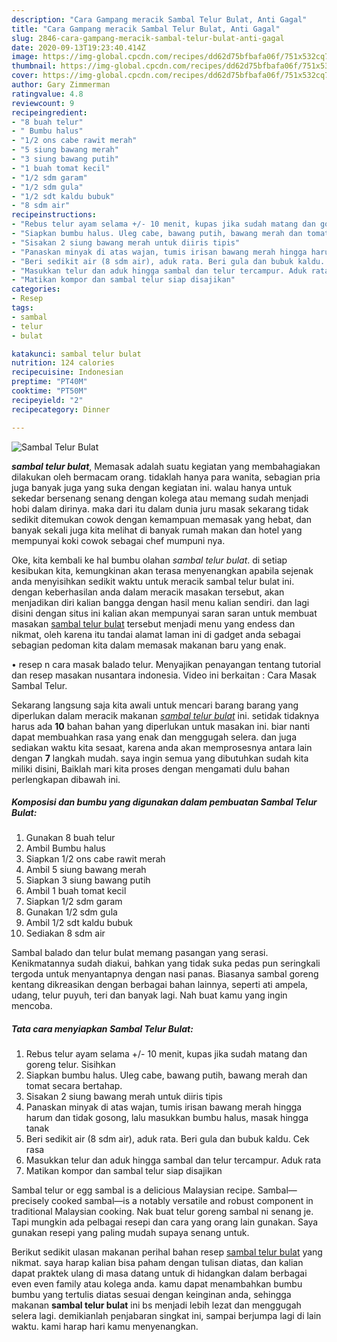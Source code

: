 ```yaml
---
description: "Cara Gampang meracik Sambal Telur Bulat, Anti Gagal"
title: "Cara Gampang meracik Sambal Telur Bulat, Anti Gagal"
slug: 2846-cara-gampang-meracik-sambal-telur-bulat-anti-gagal
date: 2020-09-13T19:23:40.414Z
image: https://img-global.cpcdn.com/recipes/dd62d75bfbafa06f/751x532cq70/sambal-telur-bulat-foto-resep-utama.jpg
thumbnail: https://img-global.cpcdn.com/recipes/dd62d75bfbafa06f/751x532cq70/sambal-telur-bulat-foto-resep-utama.jpg
cover: https://img-global.cpcdn.com/recipes/dd62d75bfbafa06f/751x532cq70/sambal-telur-bulat-foto-resep-utama.jpg
author: Gary Zimmerman
ratingvalue: 4.8
reviewcount: 9
recipeingredient:
- "8 buah telur"
- " Bumbu halus"
- "1/2 ons cabe rawit merah"
- "5 siung bawang merah"
- "3 siung bawang putih"
- "1 buah tomat kecil"
- "1/2 sdm garam"
- "1/2 sdm gula"
- "1/2 sdt kaldu bubuk"
- "8 sdm air"
recipeinstructions:
- "Rebus telur ayam selama +/- 10 menit, kupas jika sudah matang dan goreng telur. Sisihkan"
- "Siapkan bumbu halus. Uleg cabe, bawang putih, bawang merah dan tomat secara bertahap."
- "Sisakan 2 siung bawang merah untuk diiris tipis"
- "Panaskan minyak di atas wajan, tumis irisan bawang merah hingga harum dan tidak gosong, lalu masukkan bumbu halus, masak hingga tanak"
- "Beri sedikit air (8 sdm air), aduk rata. Beri gula dan bubuk kaldu. Cek rasa"
- "Masukkan telur dan aduk hingga sambal dan telur tercampur. Aduk rata"
- "Matikan kompor dan sambal telur siap disajikan"
categories:
- Resep
tags:
- sambal
- telur
- bulat

katakunci: sambal telur bulat 
nutrition: 124 calories
recipecuisine: Indonesian
preptime: "PT40M"
cooktime: "PT50M"
recipeyield: "2"
recipecategory: Dinner

---
```



![Sambal Telur Bulat](https://img-global.cpcdn.com/recipes/dd62d75bfbafa06f/751x532cq70/sambal-telur-bulat-foto-resep-utama.jpg)

<b><i>sambal telur bulat</i></b>, Memasak adalah suatu kegiatan yang membahagiakan dilakukan oleh bermacam orang. tidaklah hanya para wanita, sebagian pria juga banyak juga yang suka dengan kegiatan ini. walau hanya untuk sekedar bersenang senang dengan kolega atau memang sudah menjadi hobi dalam dirinya. maka dari itu dalam dunia juru masak sekarang tidak sedikit ditemukan cowok dengan kemampuan memasak yang hebat, dan banyak sekali juga kita melihat di banyak rumah makan dan hotel yang mempunyai koki cowok sebagai chef mumpuni nya.

Oke, kita kembali ke hal bumbu olahan <i>sambal telur bulat</i>. di setiap kesibukan kita, kemungkinan akan terasa menyenangkan apabila sejenak anda menyisihkan sedikit waktu untuk meracik sambal telur bulat ini. dengan keberhasilan anda dalam meracik masakan tersebut, akan menjadikan diri kalian bangga dengan hasil menu kalian sendiri. dan lagi disini dengan situs ini kalian akan mempunyai saran saran untuk membuat masakan <u>sambal telur bulat</u> tersebut menjadi menu yang endess dan nikmat, oleh karena itu tandai alamat laman ini di gadget anda sebagai sebagian pedoman kita dalam memasak makanan baru yang enak.

• resep n cara masak balado telur. Menyajikan penayangan tentang tutorial dan resep masakan nusantara indonesia. Video ini berkaitan : Cara Masak Sambal Telur.


Sekarang langsung saja kita awali untuk mencari barang barang yang diperlukan dalam meracik makanan <u><i>sambal telur bulat</i></u> ini. setidak tidaknya harus ada <b>10</b> bahan bahan yang diperlukan untuk masakan ini. biar nanti dapat membuahkan rasa yang enak dan menggugah selera. dan juga sediakan waktu kita sesaat, karena anda akan memprosesnya antara lain dengan <b>7</b> langkah mudah. saya ingin semua yang dibutuhkan sudah kita miliki disini, Baiklah mari kita proses dengan mengamati dulu bahan perlengkapan dibawah ini.

<!--inarticleads1-->

##### Komposisi dan bumbu yang digunakan dalam pembuatan Sambal Telur Bulat:

1. Gunakan 8 buah telur
1. Ambil  Bumbu halus
1. Siapkan 1/2 ons cabe rawit merah
1. Ambil 5 siung bawang merah
1. Siapkan 3 siung bawang putih
1. Ambil 1 buah tomat kecil
1. Siapkan 1/2 sdm garam
1. Gunakan 1/2 sdm gula
1. Ambil 1/2 sdt kaldu bubuk
1. Sediakan 8 sdm air


Sambal balado dan telur bulat memang pasangan yang serasi. Kenikmatannya sudah diakui, bahkan yang tidak suka pedas pun seringkali tergoda untuk menyantapnya dengan nasi panas. Biasanya sambal goreng kentang dikreasikan dengan berbagai bahan lainnya, seperti ati ampela, udang, telur puyuh, teri dan banyak lagi. Nah buat kamu yang ingin mencoba. 

<!--inarticleads2-->

##### Tata cara menyiapkan Sambal Telur Bulat:

1. Rebus telur ayam selama +/- 10 menit, kupas jika sudah matang dan goreng telur. Sisihkan
1. Siapkan bumbu halus. Uleg cabe, bawang putih, bawang merah dan tomat secara bertahap.
1. Sisakan 2 siung bawang merah untuk diiris tipis
1. Panaskan minyak di atas wajan, tumis irisan bawang merah hingga harum dan tidak gosong, lalu masukkan bumbu halus, masak hingga tanak
1. Beri sedikit air (8 sdm air), aduk rata. Beri gula dan bubuk kaldu. Cek rasa
1. Masukkan telur dan aduk hingga sambal dan telur tercampur. Aduk rata
1. Matikan kompor dan sambal telur siap disajikan


Sambal telur or egg sambal is a delicious Malaysian recipe. Sambal—precisely cooked sambal—is a notably versatile and robust component in traditional Malaysian cooking. Nak buat telur goreng sambal ni senang je. Tapi mungkin ada pelbagai resepi dan cara yang orang lain gunakan. Saya gunakan resepi yang paling mudah supaya senang untuk. 

Berikut sedikit ulasan makanan perihal bahan resep <u>sambal telur bulat</u> yang nikmat. saya harap kalian bisa paham dengan tulisan diatas, dan kalian dapat praktek ulang di masa datang untuk di hidangkan dalam berbagai even even family atau kolega anda. kamu dapat menambahkan bumbu bumbu yang tertulis diatas sesuai dengan keinginan anda, sehingga makanan <b>sambal telur bulat</b> ini bs menjadi lebih lezat dan menggugah selera lagi. demikianlah penjabaran singkat ini, sampai berjumpa lagi di lain waktu. kami harap hari kamu menyenangkan.
